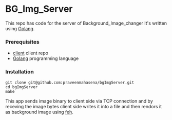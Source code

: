 # BG_Img_Server

This repo has code for the server of Background_Image_changer
It's written using [Golang](https://go.dev/dl/).


### Prerequisites
- [client](https://github.com/praveenmahasena/bgImgClient) client repo
- [Golang](https://go.dev/dl/) programming language

### Installation

```
git clone git@github.com:praveenmahasena/bgImgServer.git
cd bgImgServer
make
```

This app sends image binary to client side via TCP connection and by receving the image bytes client side writes it into a file and then rendors it as background image using [feh](https://feh.finalrewind.org/).
